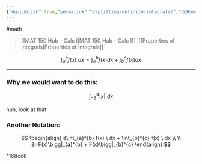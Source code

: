 ```yaml
---
{"dg-publish":true,"permalink":"/splitting-definite-integrals/","dgHomeLink":true,"dgPassFrontmatter":false,"dgShowLocalGraph":true}
---
```


#math 
> [[MAT 150 Hub - Calc I|MAT 150 Hub - Calc I]], [[Properties of Integrals|Properties of Integrals]]

$$
\int_{a}^{c} f(x) \ dx = \int_{a}^{b} f(x)dx + \int_{b}^{c} f(x)dx
$$

---
### Why we would want to do this:
$$
\int_{-2}^{4} |x| \ dx
$$

huh, look at that

### Another Notation:
$$
\begin{align}
&\int_{a}^{b} f(x) \ dx + \int_{b}^{c} f(x) \ dx \\ \\
&=F(x)\bigg|_{a}^{b} + F(x)\bigg|_{b}^{c}
\end{align}
$$

^168cc8
